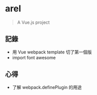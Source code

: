 # arel

> A Vue.js project

## 記錄

- 用 Vue webpack template 切了第一個版
- import font awesome


## 心得

- 了解 webpack.definePlugin 的用途
